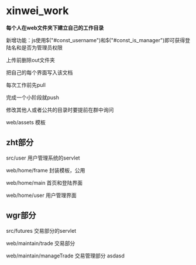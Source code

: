 # xinwei_work
**每个人在web文件夹下建立自己的工作目录**

新增功能：js使用$("#const_username")和$("#const_is_manager")即可获得登陆名和是否为管理员权限

上传前删除out文件夹

把自己的每个界面写入该文档

每次工作前先pull

完成一个小阶段就push

修改其他人或者公共的目录时要提前在群中询问

web/assets 模板

## zht部分


src/user 用户管理系统的servlet

web/home/frame 封装模板，公用

web/home/main 首页和登陆界面

web/home/user 用户管理界面

## wgr部分


src/futures 交易部分的servlet

web/maintain/trade 交易部分

web/maintain/manageTrade 交易管理部分
asdasd